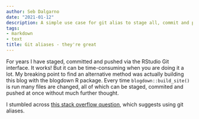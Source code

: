 ```yaml
---
author: Seb Dalgarno
date: "2021-01-12"
description: A simple use case for git alias to stage all, commit and push from RStudio terminal.
tags:
- markdown
- text
title: Git aliases - they're great
---
```


For years I have staged, committed and pushed via the RStudio Git interface. It works! But it can be time-consuming when you are doing it a lot. My breaking point to find an alternative method was actually building this blog with the blogdown R package. Every time `blogdown::build_site()` is run many files are changed, all of which can be staged, commited and pushed at once without much further thought. 

I stumbled across [this stack overflow question](https://stackoverflow.com/questions/2419249/how-can-i-stage-and-commit-all-files-including-newly-added-files-using-a-singl), which suggests using git aliases.